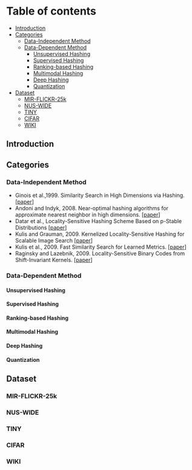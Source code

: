 # Table of contents
 - [Introduction](#introduction)
 - [Categories](#categories)	
	 - [Data-Independent Method](#data-independent-method)
	 - [Data-Dependent Method](#data-dependent-method)
 		- [Unsupervised Hashing](#unsupervised-hashing)
 		- [Supervised Hashing](#supervised-hashing)
 		- [Ranking-based Hashing](#ranking-based-hashing)
 		- [Multimodal Hashing](#multimodal-hashing)
 		- [Deep Hashing](#deep-hashing)
 		- [Quantization](#quantization)
 - [Dataset](#dataset)
	- [MIR-FLICKR-25k](mirflickr25k)
	- [NUS-WIDE](#nus-wide)
	- [TINY](#tiny)
	- [CIFAR](#cifar)
	- [WIKI](#wiki)

## Introduction

## Categories

### Data-Independent Method

* Ginois et al.,1999. Similarity Search in High Dimensions via Hashing. \[[paper](http://www.cs.princeton.edu/courses/archive/spring13/cos598C/Gionis.pdf)\]
* Andoni and Indyk, 2008. Near-optimal hashing algorithms for approximate nearest neighbor in high dimensions. \[[paper](http://ieeexplore.ieee.org/stamp/stamp.jsp?tp=&arnumber=4031381)\]
* Datar et al., Locality-Sensitive Hashing Scheme Based on p-Stable Distributions \[[paper](http://dl.acm.org/citation.cfm?id=997857)\]
* Kulis and Grauman, 2009. Kernelized Locality-Sensitive Hashing for Scalable Image Search \[[paper](http://ieeexplore.ieee.org/xpls/abs_all.jsp?arnumber=5459466)\]
* Kulis et al., 2009. Fast Similarity Search for Learned Metrics. \[[paper](http://ieeexplore.ieee.org/xpls/abs_all.jsp?arnumber=5204087)\]
* Raginsky and Lazebnik, 2009. Locality-Sensitive Binary Codes from Shift-Invariant Kernels. \[[paper](http://papers.nips.cc/paper/3749-locality-sensitive-binary-codes-from-shift-invariant-kernels)\]

### Data-Dependent Method

#### Unsupervised Hashing

#### Supervised Hashing

#### Ranking-based Hashing

#### Multimodal Hashing

#### Deep Hashing

#### Quantization

## Dataset

### MIR-FLICKR-25k

### NUS-WIDE 

### TINY

### CIFAR

### WIKI

